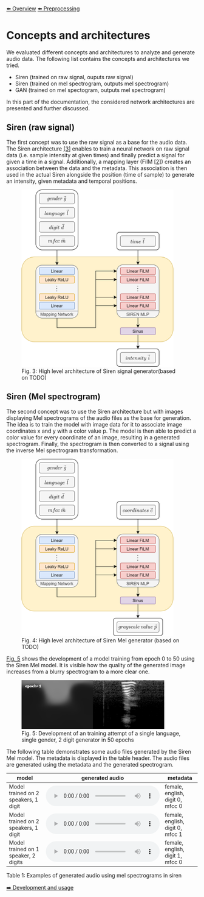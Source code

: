 [⬅️ Overview](../README.md)
[⬅️ Preprocessing](./preprocessing.md)

# Concepts and architectures

We evaluated different concepts and architectures to analyze and generate audio data. The following list contains the concepts and architectures we tried.

- Siren (trained on raw signal, ouputs raw signal)
- Siren (trained on mel spectrogram, outputs mel spectrogram)
- GAN (trained on mel spectogram, outputs mel spectrogram)

In this part of the documentation, the considered network architectures are presented and further discussed.

## Siren (raw signal)<a name="siren_signal"></a>

The first concept was to use the raw signal as a base for the audio data. The Siren architecture [[3]](./references.md#papers-siren) enables to train a neural network on raw signal data (i.e. sample intensity at given times) and finally predict a signal for given a time in a signal. Additionally, a mapping layer (FilM [[2]](./references.md#papers-film)) creates an association between the data and the metadata. This association is then used in the actual Siren alongside the position (time of sample) to generate an intensity, given metadata and temporal positions.

<figure>
  <img
  id="figures-siren-audio"
  src="./figures-siren-audio.png"
  alt=""
  width=400
  >
  <figcaption>Fig. 3: High level architecture of Siren signal generator(based on TODO)</figcaption>
</figure>

## Siren (Mel spectrogram)<a name="siren_mel"></a>

The second concept was to use the Siren architecture but with images displaying Mel spectrograms of the audio files as the base for generation. The idea is to train the model with image data for it to associate image coordinates x and y with a color value p. The model is then able to predict a color value for every coordinate of an image, resulting in a generated spectrogram. Finally, the spectrogram is then converted to a signal using the inverse Mel spectrogram transformation.

<figure>
  <img
  id="figures-siren-mel"
  src="./figures-siren-mel.png"
  alt=""
  width=400
  >
  <figcaption>Fig. 4: High level architecture of Siren Mel generator (based on TODO)</figcaption>
</figure>

[Fig. 5](#figures-siren-mel-process) shows the development of a model training from epoch 0 to 50 using the Siren Mel model. It is visible how the quality of the generated image increases from a blurry spectrogram to a more clear one.

<figure>
  <img
  id="figures-siren-mel-process"
  src="./train_23bd5_00029_29_MODULATION_Type=Mult_Networks_One_Dimension_For_Each_Layer,MODULATION_hidden_features=128,MODULATION_hidden_l_2023-03-08_02-46-57.gif"
  alt="Development of a model training from epoch 0 to 50. It is visible how the quality of the generated image increases from a blurry spectrogram to a more clear one.">
  <figcaption>Fig. 5: Development of an training attempt of a single language, single gender, 2 digit generator in 50 epochs</figcaption>
</figure>

The following table demonstrates some audio files generated by the Siren Mel model. The metadata is displayed in the table header. The audio files are generated using the metadata and the generated spectrogram.

| model                                | generated audio                                                                                          | metadata                         |
| ------------------------------------ | -------------------------------------------------------------------------------------------------------- | -------------------------------- |
| Model trained on 2 speakers, 1 digit | <audio controls><source src="./2-speakers-1-digits-lang-english-sex-female-digit-0-mfcc-0.wav"/></audio> | female, english, digit 0, mfcc 0 |
| Model trained on 2 speakers, 1 digit | <audio controls><source src="./2-speakers-1-digits-lang-english-sex-female-digit-0-mfcc-1.wav"/></audio> | female, english, digit 0, mfcc 1 |
| Model trained on 1 speaker, 2 digits | <audio controls><source src="./1-speakers-2-digits-lang-english-sex-female-digit-0-mfcc-0.wav"/></audio> | female, english, digit 1, mfcc 0 |

Table 1: Examples of generated audio using mel spectrograms in siren

[➡️ Development and usage](./development-and-usage.md)
